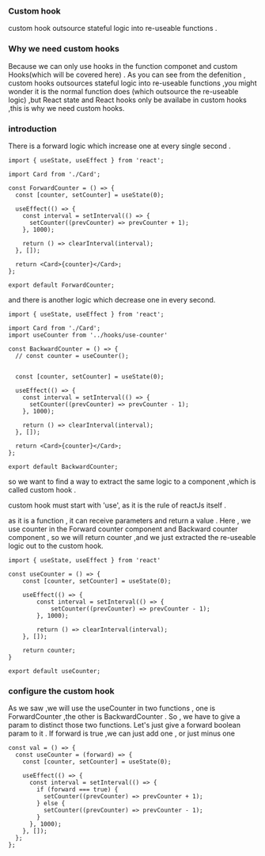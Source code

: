 ### Custom hook

custom hook outsource stateful logic into re-useable functions .

### Why we need custom hooks

Because we can only use hooks in the function componet and custom Hooks(which will be covered here) . As you can see from the defenition , custom hooks outsources stateful logic into re-useable functions ,you might wonder it is the normal function does (which outsource the re-useable logic) ,but React state and React hooks only be availabe in custom hooks ,this is why we need custom hooks.

### introduction

There is a forward logic which increase one at every single second .

```
import { useState, useEffect } from 'react';

import Card from './Card';

const ForwardCounter = () => {
  const [counter, setCounter] = useState(0);

  useEffect(() => {
    const interval = setInterval(() => {
      setCounter((prevCounter) => prevCounter + 1);
    }, 1000);

    return () => clearInterval(interval);
  }, []);

  return <Card>{counter}</Card>;
};

export default ForwardCounter;
```

and there is another logic which decrease one in every second.

```
import { useState, useEffect } from 'react';

import Card from './Card';
import useCounter from '../hooks/use-counter'

const BackwardCounter = () => {
  // const counter = useCounter();


  const [counter, setCounter] = useState(0);

  useEffect(() => {
    const interval = setInterval(() => {
      setCounter((prevCounter) => prevCounter - 1);
    }, 1000);

    return () => clearInterval(interval);
  }, []);

  return <Card>{counter}</Card>;
};

export default BackwardCounter;

```

so we want to find a way to extract the same logic to a component ,which is called custom hook .

custom hook must start with 'use', as it is the rule of reactJs itself .

as it is a function , it can receive parameters and return a value . Here , we use counter in the Forward counter component and Backward counter component , so we will return counter ,and we just extracted the re-useable logic out to the custom hook.

```
import { useState, useEffect } from 'react'

const useCounter = () => {
    const [counter, setCounter] = useState(0);

    useEffect(() => {
        const interval = setInterval(() => {
            setCounter((prevCounter) => prevCounter - 1);
        }, 1000);

        return () => clearInterval(interval);
    }, []);

    return counter;
}

export default useCounter;
```

### configure the custom hook

As we saw ,we will use the useCounter in two functions , one is ForwardCounter ,the other is BackwardCounter . So , we have to give a param to distinct those two functions. Let's just give a forward boolean param to it . If forward is true ,we can just add one , or just minus one

```
const val = () => {
  const useCounter = (forward) => {
    const [counter, setCounter] = useState(0);

    useEffect(() => {
      const interval = setInterval(() => {
        if (forward === true) {
          setCounter((prevCounter) => prevCounter + 1);
        } else {
          setCounter((prevCounter) => prevCounter - 1);
        }
      }, 1000);
    }, []);
  };
};
```
